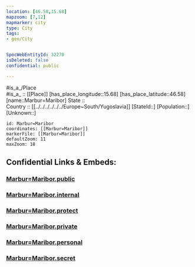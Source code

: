 ```yaml
---
location: [46.58,15.68] 
mapzoom: [7,12] 
mapmarker: city 
type: City
tags:
- geo/City


SpocWebEntityId: 32270
isDeleted: false
confidential: public

---
```

#is_a_/Place  
#is_a_ :: [[Place]] 
[has_place_longitude::15.68] 
[has_place_latitude::46.58] 
[name::Marbur=Maribor] 
State ::  
Country :: [[../../../../../../Europe~South/Yugoslavia]] 
[StateId::] 
[Population::] 
[Unknown::] 


```leaflet
id: Marbur=Maribor
coordinates: [[Marbur=Maribor]] 
markerFile: [[Marbur=Maribor]] 
defaultZoom: 11 
maxZoom: 18
```


## Confidential Links & Embeds: 

### [Marbur=Maribor.public](/_public/\Earth\Continent\Europe\Europe~Central\Slovenia\Regions~Slovenia\Podravska\counties~Podravska\Maribor\CityMarbur=Maribor.public.md) 

### [Marbur=Maribor.internal](/_internal/\Earth\Continent\Europe\Europe~Central\Slovenia\Regions~Slovenia\Podravska\counties~Podravska\Maribor\CityMarbur=Maribor.internal.md) 

### [Marbur=Maribor.protect](/_protect/\Earth\Continent\Europe\Europe~Central\Slovenia\Regions~Slovenia\Podravska\counties~Podravska\Maribor\CityMarbur=Maribor.protect.md) 

### [Marbur=Maribor.private](/_private/\Earth\Continent\Europe\Europe~Central\Slovenia\Regions~Slovenia\Podravska\counties~Podravska\Maribor\CityMarbur=Maribor.private.md) 

### [Marbur=Maribor.personal](/_personal/\Earth\Continent\Europe\Europe~Central\Slovenia\Regions~Slovenia\Podravska\counties~Podravska\Maribor\CityMarbur=Maribor.personal.md) 

### [Marbur=Maribor.secret](/_secret/\Earth\Continent\Europe\Europe~Central\Slovenia\Regions~Slovenia\Podravska\counties~Podravska\Maribor\CityMarbur=Maribor.secret.md)

